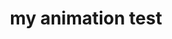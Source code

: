 ---
title: 'my animation test '
redirect_to:
  - 'https://discuss.pencil2d.org/t/my-animation-test/725'
---